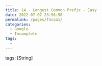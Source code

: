 ```yaml
---
title: 14 - Longest Common Prefix - Easy
date: 2022-07-07 23:58:58
permalink: /pages/f4caa1/
categories:
  - Google
  - Incomplete
tags:
  - 
---
```

tags: [String]
